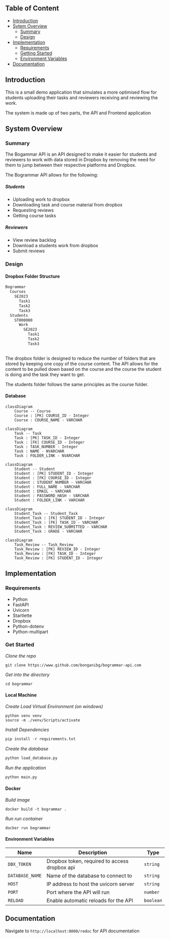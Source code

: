 ## Table of Content
- [Introduction](#Introduction)
- [Sytem Overview](#system-overview)
	- [Summary](#summary)
	- [Design](#design)
- [Implementation](#Implementation)
	- [Requirements](#requirements)
	- [Getting Started](#get-started)
	- [Environment Variables](#environment-variables)
- [Documentation](#documentation)


## Introduction
This is a small demo application that simulates a more optimised flow for students uploading their tasks and reviewers receiving and reviewing the work. 

The system is made up of two parts, the API and Frontend application

## System Overview

### Summary
The Bogammar API is an API designed to make it easier for students and reviewers to work with data stored in Dropbox by removing the need for them to jump between their respective platforms and Dropbox. 

The Bogrammar API allows for the following:
##### Students
- Uploading work to dropbox
- Downloading task and course material from dropbox
- Requesting reviews
- Getting course tasks

##### Reviewers
- View review backlog
- Download a students work from dropbox
- Submit reviews

### Design

#### Dropbox Folder Structure
```markdown
Bogrammar
  Courses
    SE2023
      Task1
      Task2
      Task3
  Students
    ST000000
      Work
        SE2023
          Task1
          Task2
          Task3
    
```

The dropbox folder is designed to reduce the number of folders that are stored by keeping one copy of the course content. The API allows for the content to be pulled down based on the course and the course the student is doing and the task they want to get.

The students folder follows the same principles as the course folder.

#### Database 
```mermaid
classDiagram
	Course -- Course
    Course : [PK] COURSE_ID - Integer
    Course : COURSE_NAME - VARCHAR
```

```mermaid
classDiagram
	Task -- Task
	Task : [PK] TASK_ID - Integer
    Task : [FK] COURSE_ID - Integer
    Task : TASK_NUMBER - Integer
    Task : NAME - NVARCHAR
    Task : FOLDER_LINK - NVARCHAR
```

```mermaid
classDiagram
	Student -- Student
	Student : [PK] STUDENT_ID - Integer
    Student : [FK] COURSE_ID - Integer
    Student : STUDENT_NUMBER - VARCHAR
    Student : FULL_NAME - VARCHAR
    Student : EMAIL - VARCHAR
    Student : PASSWORD_HASH - VARCHAR
    Student : FOLDER_LINK - VARCHAR
```

```mermaid
classDiagram
	Student_Task -- Student_Task
    Student_Task : [FK] STUDENT_ID - Integer
    Student_Task : [FK] TASK_ID - VARCHAR
    Student_Task : REVIEW_SUBMITTED - VARCHAR
    Student_Task : GRADE - VARCHAR
```

```mermaid
classDiagram
	Task_Review -- Task_Review
    Task_Review : [PK] REVIEW_ID - Integer
    Task_Review : [FK] TASK_ID - Integer
    Task_Review : [FK] STUDENT_ID - Integer
```

## Implementation
### Requirements
- Python
- FastAPI
- Uvicorn
- Startlette
- Dropbox
- Python-dotenv
- Python-multipart

### Get Started

*Clone the repo*
``` shell
git clone https://www.github.com/bonganibg/bogrammar-api.com
```

*Get into the directory*
``` shell
cd bogrammar
```

#### Local Machine

*Create Load Virtual Environment (on windows)*
``` shell
python venv venv
source -m ./venv/Scripts/activate
```

*Install Dependencies*
```python
pip install -r requirements.txt
```

*Create the database*
``` python
python load_database.py
```

*Run the application*
``` python
python main.py
```

#### Docker

*Build image*
``` shell
docker build -t bogrammar .
```

*Run run container*
``` shell
docker run bogrammar
```

#### Environment Variables
| Name | Description | Type |
| -- | -- | -- |
| `DBX_TOKEN` | Dropbox token, required to access dropbox api | `string` |
| `DATABASE_NAME` | Name of the database to connect to | `string` |
| `HOST` | IP address to host the uvicorn server | `string` |
| `PORT` | Port where the API will run | `number` |
| `RELOAD` | Enable automatic reloads for the API | `boolean` |

## Documentation
Navigate to `http://localhost:8000/redoc` for API documentation


